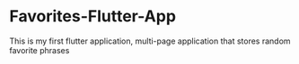 # Favorites-Flutter-App
This is my first flutter application, multi-page application that stores random favorite phrases
